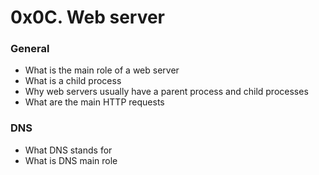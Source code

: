 <h1 class="gap">0x0C. Web server</h1>

<h3>General</h3>
<ul>
<li>What is the main role of a web server</li>
<li>What is a child process</li>
<li>Why web servers usually have a parent process and child processes</li>
<li>What are the main HTTP requests</li>
</ul>
<h3>DNS</h3>
<ul>
<li>What DNS stands for</li>
<li>What is DNS main role</li>
</ul>

